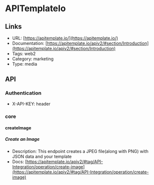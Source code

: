 # APITemplateIo

## Links

* URL: [https://apitemplate.io/](https://apitemplate.io/)
* Documentation: [https://apitemplate.io/apiv2/#section/Introduction](https://apitemplate.io/apiv2/#section/Introduction)
* Tags: web2
* Category: marketing
* Type: media

## API

### Authentication

* X-API-KEY: header

### core

#### createImage

##### Create an Image

* Description: This endpoint creates a JPEG file(along with PNG) with JSON data and your template
* Docs: [https://apitemplate.io/apiv2/#tag/API-Integration/operation/create-image](https://apitemplate.io/apiv2/#tag/API-Integration/operation/create-image)
